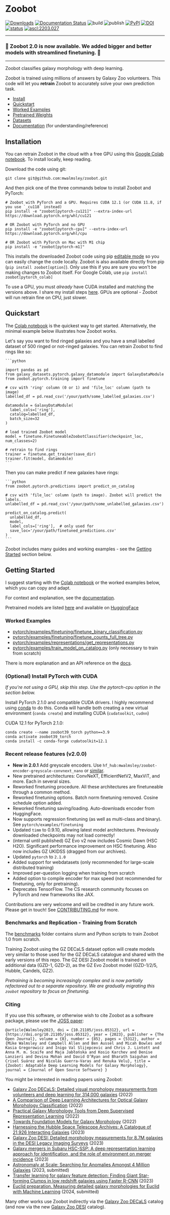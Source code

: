 # Zoobot

[![Downloads](https://pepy.tech/badge/zoobot)](https://pepy.tech/project/zoobot)
[![Documentation Status](https://readthedocs.org/projects/zoobot/badge/?version=latest)](https://zoobot.readthedocs.io/)
![build](https://github.com/mwalmsley/zoobot/actions/workflows/run_CI.yml/badge.svg)
![publish](https://github.com/mwalmsley/zoobot/actions/workflows/python-publish.yml/badge.svg)
[![PyPI](https://badge.fury.io/py/zoobot.svg)](https://badge.fury.io/py/zoobot)
[![DOI](https://zenodo.org/badge/343787617.svg)](https://zenodo.org/badge/latestdoi/343787617)
[![status](https://joss.theoj.org/papers/447561ee2de4709eddb704e18bee846f/status.svg)](https://joss.theoj.org/papers/447561ee2de4709eddb704e18bee846f)
<a href="https://ascl.net/2203.027"><img src="https://img.shields.io/badge/ascl-2203.027-blue.svg?colorB=262255" alt="ascl:2203.027" /></a>

---
### :tada: Zoobot 2.0 is now available. We added bigger and better models with streamlined finetuning. :tada:
---

Zoobot classifies galaxy morphology with deep learning.
<!-- At Galaxy Zoo, we use Zoobot to help our volunteers classify the galaxies in all our recent catalogues: GZ DECaLS, GZ DESI, GZ Rings and GZ Cosmic Dawn. -->

Zoobot is trained using millions of answers by Galaxy Zoo volunteers. This code will let you **retrain** Zoobot to accurately solve your own prediction task.

- [Install](#installation)
- [Quickstart](#quickstart)
- [Worked Examples](#worked-examples)
- [Pretrained Weights](https://zoobot.readthedocs.io/en/latest/pretrained_models.html)
- [Datasets](https://www.github.com/mwalmsley/galaxy-datasets)
- [Documentation](https://zoobot.readthedocs.io/) (for understanding/reference)

## Installation

<a name="installation"></a>

You can retrain Zoobot in the cloud with a free GPU using this [Google Colab notebook](https://colab.research.google.com/drive/1A_-M3Sz5maQmyfW2A7rEu-g_Zi0RMGz5?usp=sharing). To install locally, keep reading.

Download the code using git:

    git clone git@github.com:mwalmsley/zoobot.git

And then pick one of the three commands below to install Zoobot and PyTorch:

    # Zoobot with PyTorch and a GPU. Requires CUDA 12.1 (or CUDA 11.8, if you use `_cu118` instead)
    pip install -e "zoobot[pytorch-cu121]" --extra-index-url https://download.pytorch.org/whl/cu121

    # OR Zoobot with PyTorch and no GPU
    pip install -e "zoobot[pytorch-cpu]" --extra-index-url https://download.pytorch.org/whl/cpu

    # OR Zoobot with PyTorch on Mac with M1 chip
    pip install -e "zoobot[pytorch-m1]"

This installs the downloaded Zoobot code using pip [editable mode](https://pip.pypa.io/en/stable/topics/local-project-installs/#editable-installs) so you can easily change the code locally. Zoobot is also available directly from pip (`pip install zoobot[option]`). Only use this if you are sure you won't be making changes to Zoobot itself. For Google Colab, use `pip install zoobot[pytorch_colab]`

To use a GPU, you must *already* have CUDA installed and matching the versions above.
I share my install steps [here](#install_cuda). GPUs are optional - Zoobot will run retrain fine on CPU, just slower.

## Quickstart

<a name="quickstart"></a>

The [Colab notebook](https://colab.research.google.com/drive/1A_-M3Sz5maQmyfW2A7rEu-g_Zi0RMGz5?usp=sharing) is the quickest way to get started. Alternatively, the minimal example below illustrates how Zoobot works.

Let's say you want to find ringed galaxies and you have a small labelled dataset of 500 ringed or not-ringed galaxies. You can retrain Zoobot to find rings like so:

    ```python

    import pandas as pd
    from galaxy_datasets.pytorch.galaxy_datamodule import GalaxyDataModule
    from zoobot.pytorch.training import finetune

    # csv with 'ring' column (0 or 1) and 'file_loc' column (path to image)
    labelled_df = pd.read_csv('/your/path/some_labelled_galaxies.csv')

    datamodule = GalaxyDataModule(
      label_cols=['ring'],
      catalog=labelled_df,
      batch_size=32
    )

    # load trained Zoobot model
    model = finetune.FinetuneableZoobotClassifier(checkpoint_loc, num_classes=2)  
    
    # retrain to find rings
    trainer = finetune.get_trainer(save_dir)
    trainer.fit(model, datamodule)
    ```

Then you can make predict if new galaxies have rings:

    ```python
    from zoobot.pytorch.predictions import predict_on_catalog

    # csv with 'file_loc' column (path to image). Zoobot will predict the labels.
    unlabelled_df = pd.read_csv('/your/path/some_unlabelled_galaxies.csv')

    predict_on_catalog.predict(
      unlabelled_df,
      model,
      label_cols=['ring'],  # only used for 
      save_loc='/your/path/finetuned_predictions.csv'
    )
    ```

Zoobot includes many guides and working examples - see the [Getting Started](#getting-started) section below.

## Getting Started

<a name="getting_started"></a>

I suggest starting with the [Colab notebook](https://colab.research.google.com/drive/1A_-M3Sz5maQmyfW2A7rEu-g_Zi0RMGz5?usp=sharing) or the worked examples below, which you can copy and adapt.

For context and explanation, see the [documentation](https://zoobot.readthedocs.io/).

Pretrained models are listed [here](https://zoobot.readthedocs.io/en/latest/pretrained_models.html) and available on [HuggingFace](https://huggingface.co/collections/mwalmsley/zoobot-encoders-65fa14ae92911b173712b874)

### Worked Examples

<a name="worked_examples"></a>

- [pytorch/examples/finetuning/finetune_binary_classification.py](https://github.com/mwalmsley/zoobot/blob/main/zoobot/pytorch/examples/finetuning/finetune_binary_classification.py)
- [pytorch/examples/finetuning/finetune_counts_full_tree.py](https://github.com/mwalmsley/zoobot/blob/main/zoobot/pytorch/examples/finetuning/finetune_counts_full_tree.py)
- [pytorch/examples/representations/get_representations.py](https://github.com/mwalmsley/zoobot/blob/main/zoobot/pytorch/examples/representations/get_representations.py)
- [pytorch/examples/train_model_on_catalog.py](https://github.com/mwalmsley/zoobot/blob/main/zoobot/pytorch/examples/train_model_on_catalog.py) (only necessary to train from scratch)

There is more explanation and an API reference on the [docs](https://zoobot.readthedocs.io/).


### (Optional) Install PyTorch with CUDA

<a name="install_cuda"></a>

*If you're not using a GPU, skip this step. Use the pytorch-cpu option in the section below.*

Install PyTorch 2.1.0 and compatible CUDA drivers. I highly recommend using [conda](https://docs.conda.io/en/latest/miniconda.html) to do this. Conda will handle both creating a new virtual environment (`conda create`) and installing CUDA (`cudatoolkit`, `cudnn`)

CUDA 12.1 for PyTorch 2.1.0:

    conda create --name zoobot39_torch python==3.9
    conda activate zoobot39_torch
    conda install -c conda-forge cudatoolkit=12.1

### Recent release features (v2.0.0)

- **New in 2.0.1** Add greyscale encoders. Use `hf_hub:mwalmsley/zoobot-encoder-greyscale-convnext_nano` or [similar](https://huggingface.co/collections/mwalmsley/zoobot-encoders-greyscale-66427c51133285ca01b490c6).
- New pretrained architectures: ConvNeXT, EfficientNetV2, MaxViT, and more. Each in several sizes.
- Reworked finetuning procedure. All these architectures are finetuneable through a common method.
- Reworked finetuning options. Batch norm finetuning removed. Cosine schedule option added.
- Reworked finetuning saving/loading. Auto-downloads encoder from HuggingFace.
- Now supports regression finetuning (as well as multi-class and binary). See `pytorch/examples/finetuning`
- Updated `timm` to 0.9.10, allowing latest model architectures. Previously downloaded checkpoints may not load correctly!
- (internal until published) GZ Evo v2 now includes Cosmic Dawn (HSC H2O). Significant performance improvement on HSC finetuning. Also now includes GZ UKIDSS (dragged from our archives).
- Updated `pytorch` to `2.1.0`
- Added support for webdatasets (only recommended for large-scale distributed training)
- Improved per-question logging when training from scratch
- Added option to compile encoder for max speed (not recommended for finetuning, only for pretraining).
- Deprecates TensorFlow. The CS research community focuses on PyTorch and new frameworks like JAX.

Contributions are very welcome and will be credited in any future work. Please get in touch! See [CONTRIBUTING.md](https://github.com/mwalmsley/zoobot/blob/main/benchmarks) for more.

### Benchmarks and Replication - Training from Scratch

The [benchmarks](https://github.com/mwalmsley/zoobot/blob/main/benchmarks) folder contains slurm and Python scripts to train Zoobot 1.0 from scratch. 

Training Zoobot using the GZ DECaLS dataset option will create models very similar to those used for the GZ DECaLS catalogue and shared with the early versions of this repo. The GZ DESI Zoobot model is trained on additional data (GZD-1, GZD-2), as the GZ Evo Zoobot model (GZD-1/2/5, Hubble, Candels, GZ2).

*Pretraining is becoming increasingly complex and is now partially refactored out to a separate repository. We are gradually migrating this `zoobot` repository to focus on finetuning.*

### Citing

If you use this software, or otherwise wish to cite Zoobot as a software package, please use the [JOSS paper](https://doi.org/10.21105/joss.05312):

    @article{Walmsley2023, doi = {10.21105/joss.05312}, url = {https://doi.org/10.21105/joss.05312}, year = {2023}, publisher = {The Open Journal}, volume = {8}, number = {85}, pages = {5312}, author = {Mike Walmsley and Campbell Allen and Ben Aussel and Micah Bowles and Kasia Gregorowicz and Inigo Val Slijepcevic and Chris J. Lintott and Anna M. m. Scaife and Maja Jabłońska and Kosio Karchev and Denise Lanzieri and Devina Mohan and David O’Ryan and Bharath Saiguhan and Crisel Suárez and Nicolás Guerra-Varas and Renuka Velu}, title = {Zoobot: Adaptable Deep Learning Models for Galaxy Morphology}, journal = {Journal of Open Source Software} } 

You might be interested in reading papers using Zoobot:

- [Galaxy Zoo DECaLS: Detailed visual morphology measurements from volunteers and deep learning for 314,000 galaxies](https://arxiv.org/abs/2102.08414) (2022)
- [A Comparison of Deep Learning Architectures for Optical Galaxy Morphology Classification](https://arxiv.org/abs/2111.04353) (2022)
- [Practical Galaxy Morphology Tools from Deep Supervised Representation Learning](https://arxiv.org/abs/2110.12735) (2022)
- [Towards Foundation Models for Galaxy Morphology](https://arxiv.org/abs/2206.11927) (2022)
- [Harnessing the Hubble Space Telescope Archives: A Catalogue of 21,926 Interacting Galaxies](https://arxiv.org/abs/2303.00366) (2023)
- [Galaxy Zoo DESI: Detailed morphology measurements for 8.7M galaxies in the DESI Legacy Imaging Surveys](https://academic.oup.com/mnras/advance-article/doi/10.1093/mnras/stad2919/7283169?login=false) (2023)
- [Galaxy mergers in Subaru HSC-SSP: A deep representation learning approach for identification, and the role of environment on merger incidence](https://doi.org/10.1051/0004-6361/202346743) (2023)
- [Astronomaly at Scale: Searching for Anomalies Amongst 4 Million Galaxies](https://arxiv.org/abs/2309.08660) (2023, submitted)
- [Transfer learning for galaxy feature detection: Finding Giant Star-forming Clumps in low redshift galaxies using Faster R-CNN](https://arxiv.org/abs/2312.03503) (2023)
- [Euclid preparation. Measuring detailed galaxy morphologies for Euclid with Machine Learning](https://arxiv.org/abs/2402.10187) (2024, submitted)

Many other works use Zoobot indirectly via the [Galaxy Zoo DECaLS](https://arxiv.org/abs/2102.08414) catalog (and now via the new [Galaxy Zoo DESI](https://academic.oup.com/mnras/advance-article/doi/10.1093/mnras/stad2919/7283169?login=false) catalog).

